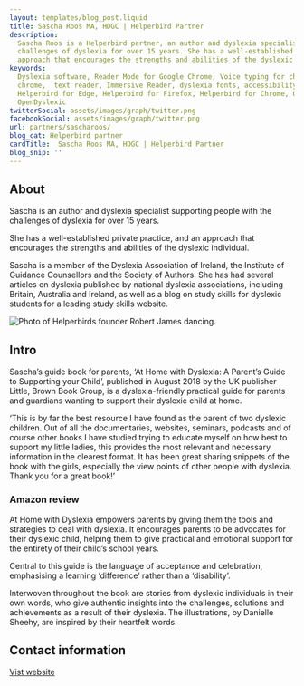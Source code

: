 ```yaml
---
layout: templates/blog_post.liquid
title: Sascha Roos MA, HDGC | Helperbird Partner 
description:
  Sascha Roos is a Helperbird partner, an author and dyslexia specialist supporting people with the
  challenges of dyslexia for over 15 years. She has a well-established private practice, and an
  approach that encourages the strengths and abilities of the dyslexic individual.
keywords:
  Dyslexia software, Reader Mode for Google Chrome, Voice typing for chrome, Text to speech for
  chrome,  text reader, Immersive Reader, dyslexia fonts, accessibility software, dyslexia software,
  Helperbird for Edge, Helperbird for Firefox, Helperbird for Chrome, Opendyslexic for Chrome,
  OpenDyslexic
twitterSocial: assets/images/graph/twitter.png
facebookSocial: assets/images/graph/twitter.png
url: partners/sascharoos/
blog_cat: Helperbird partner
cardTitle:  Sascha Roos MA, HDGC | Helperbird Partner 
blog_snip: ''
---
```


## About

Sascha is an author and dyslexia specialist supporting people with the challenges of dyslexia for over 15 years.

She has a well-established private practice, and an approach that encourages the strengths and abilities of the dyslexic individual.

Sascha is a member of the Dyslexia Association of Ireland, the Institute of Guidance Counsellors and the Society of Authors. She has had several articles on dyslexia published by national dyslexia associations, including Britain, Australia and Ireland, as well as a blog on study skills for dyslexic students for a leading study skills website.

![Photo of Helperbirds founder Robert James dancing.](/assets/images/partners/sasha.jpeg)


## Intro


Sascha’s guide book for parents, ‘At Home with Dyslexia: A Parent’s Guide to Supporting your Child’, published in August 2018 by the UK publisher Little, Brown Book Group, is a dyslexia-friendly practical guide for parents and guardians wanting to support their dyslexic child at home.


‘This is by far the best resource I have found as the parent of two dyslexic children. Out of all the documentaries, websites, seminars, podcasts and of course other books I have studied trying to educate myself on how best to support my little ladies, this provides the most relevant and necessary information in the clearest format. It has been great sharing snippets of the book with the girls, especially the view points of other people with dyslexia. Thank you for a great book!’

### Amazon review

At Home with Dyslexia empowers parents by giving them the tools and strategies to deal with dyslexia. It encourages parents to be advocates for their dyslexic child, helping them to give practical and emotional support for the entirety of their child’s school years.

Central to this guide is the language of acceptance and celebration, emphasising a learning ‘difference’ rather than a ‘disability’. 

Interwoven throughout the book are stories from dyslexic individuals in their own words, who give authentic insights into the challenges, solutions and achievements as a result of their dyslexia. The illustrations, by Danielle Sheehy, are inspired by their heartfelt words.

## Contact information

[Vist website](https://dyslexiasupport.ie/about/)

